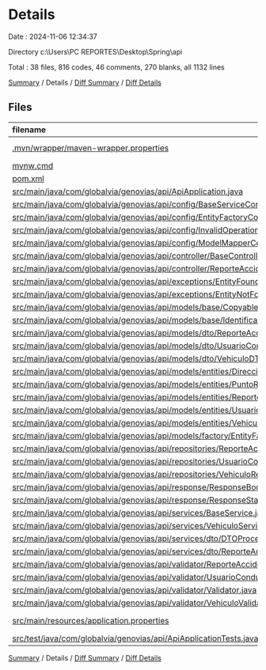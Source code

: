# Details

Date : 2024-11-06 12:34:37

Directory c:\\Users\\PC REPORTES\\Desktop\\Spring\\api

Total : 38 files,  816 codes, 46 comments, 270 blanks, all 1132 lines

[Summary](results.md) / Details / [Diff Summary](diff.md) / [Diff Details](diff-details.md)

## Files
| filename | language | code | comment | blank | total |
| :--- | :--- | ---: | ---: | ---: | ---: |
| [.mvn/wrapper/maven-wrapper.properties](/.mvn/wrapper/maven-wrapper.properties) | Java Properties | 3 | 16 | 1 | 20 |
| [mvnw.cmd](/mvnw.cmd) | Batch | 108 | 26 | 16 | 150 |
| [pom.xml](/pom.xml) | XML | 103 | 4 | 10 | 117 |
| [src/main/java/com/globalvia/genovias/api/ApiApplication.java](/src/main/java/com/globalvia/genovias/api/ApiApplication.java) | Java | 9 | 0 | 5 | 14 |
| [src/main/java/com/globalvia/genovias/api/config/BaseServiceConfig.java](/src/main/java/com/globalvia/genovias/api/config/BaseServiceConfig.java) | Java | 21 | 0 | 8 | 29 |
| [src/main/java/com/globalvia/genovias/api/config/EntityFactoryConfig.java](/src/main/java/com/globalvia/genovias/api/config/EntityFactoryConfig.java) | Java | 21 | 0 | 7 | 28 |
| [src/main/java/com/globalvia/genovias/api/config/InvalidOperationException.java](/src/main/java/com/globalvia/genovias/api/config/InvalidOperationException.java) | Java | 6 | 0 | 2 | 8 |
| [src/main/java/com/globalvia/genovias/api/config/ModelMapperConfig.java](/src/main/java/com/globalvia/genovias/api/config/ModelMapperConfig.java) | Java | 11 | 0 | 4 | 15 |
| [src/main/java/com/globalvia/genovias/api/controller/BaseController.java](/src/main/java/com/globalvia/genovias/api/controller/BaseController.java) | Java | 23 | 0 | 8 | 31 |
| [src/main/java/com/globalvia/genovias/api/controller/ReporteAccidenteController.java](/src/main/java/com/globalvia/genovias/api/controller/ReporteAccidenteController.java) | Java | 13 | 0 | 6 | 19 |
| [src/main/java/com/globalvia/genovias/api/exceptions/EntityFoundException.java](/src/main/java/com/globalvia/genovias/api/exceptions/EntityFoundException.java) | Java | 6 | 0 | 2 | 8 |
| [src/main/java/com/globalvia/genovias/api/exceptions/EntityNotFoundException.java](/src/main/java/com/globalvia/genovias/api/exceptions/EntityNotFoundException.java) | Java | 6 | 0 | 4 | 10 |
| [src/main/java/com/globalvia/genovias/api/models/base/Copyable.java](/src/main/java/com/globalvia/genovias/api/models/base/Copyable.java) | Java | 4 | 0 | 2 | 6 |
| [src/main/java/com/globalvia/genovias/api/models/base/Identificable.java](/src/main/java/com/globalvia/genovias/api/models/base/Identificable.java) | Java | 4 | 0 | 4 | 8 |
| [src/main/java/com/globalvia/genovias/api/models/dto/ReporteAccidenteDTO.java](/src/main/java/com/globalvia/genovias/api/models/dto/ReporteAccidenteDTO.java) | Java | 31 | 0 | 10 | 41 |
| [src/main/java/com/globalvia/genovias/api/models/dto/UsuarioConductorDTO.java](/src/main/java/com/globalvia/genovias/api/models/dto/UsuarioConductorDTO.java) | Java | 15 | 0 | 7 | 22 |
| [src/main/java/com/globalvia/genovias/api/models/dto/VehiculoDTO.java](/src/main/java/com/globalvia/genovias/api/models/dto/VehiculoDTO.java) | Java | 17 | 0 | 5 | 22 |
| [src/main/java/com/globalvia/genovias/api/models/entities/Direccion.java](/src/main/java/com/globalvia/genovias/api/models/entities/Direccion.java) | Java | 34 | 0 | 8 | 42 |
| [src/main/java/com/globalvia/genovias/api/models/entities/PuntoReferencia.java](/src/main/java/com/globalvia/genovias/api/models/entities/PuntoReferencia.java) | Java | 26 | 0 | 7 | 33 |
| [src/main/java/com/globalvia/genovias/api/models/entities/ReporteAccidente.java](/src/main/java/com/globalvia/genovias/api/models/entities/ReporteAccidente.java) | Java | 54 | 0 | 11 | 65 |
| [src/main/java/com/globalvia/genovias/api/models/entities/UsuarioConductor.java](/src/main/java/com/globalvia/genovias/api/models/entities/UsuarioConductor.java) | Java | 40 | 0 | 9 | 49 |
| [src/main/java/com/globalvia/genovias/api/models/entities/Vehiculo.java](/src/main/java/com/globalvia/genovias/api/models/entities/Vehiculo.java) | Java | 40 | 0 | 9 | 49 |
| [src/main/java/com/globalvia/genovias/api/models/factory/EntityFactory.java](/src/main/java/com/globalvia/genovias/api/models/factory/EntityFactory.java) | Java | 11 | 0 | 4 | 15 |
| [src/main/java/com/globalvia/genovias/api/repositories/ReporteAccidenteRepository.java](/src/main/java/com/globalvia/genovias/api/repositories/ReporteAccidenteRepository.java) | Java | 7 | 0 | 5 | 12 |
| [src/main/java/com/globalvia/genovias/api/repositories/UsuarioConductorRepository.java](/src/main/java/com/globalvia/genovias/api/repositories/UsuarioConductorRepository.java) | Java | 5 | 0 | 5 | 10 |
| [src/main/java/com/globalvia/genovias/api/repositories/VehiculoRepository.java](/src/main/java/com/globalvia/genovias/api/repositories/VehiculoRepository.java) | Java | 5 | 0 | 5 | 10 |
| [src/main/java/com/globalvia/genovias/api/response/ResponseBody.java](/src/main/java/com/globalvia/genovias/api/response/ResponseBody.java) | Java | 10 | 0 | 6 | 16 |
| [src/main/java/com/globalvia/genovias/api/response/ResponseStatus.java](/src/main/java/com/globalvia/genovias/api/response/ResponseStatus.java) | Java | 4 | 0 | 2 | 6 |
| [src/main/java/com/globalvia/genovias/api/services/BaseService.java](/src/main/java/com/globalvia/genovias/api/services/BaseService.java) | Java | 47 | 0 | 18 | 65 |
| [src/main/java/com/globalvia/genovias/api/services/VehiculoService.java](/src/main/java/com/globalvia/genovias/api/services/VehiculoService.java) | Java | 18 | 0 | 9 | 27 |
| [src/main/java/com/globalvia/genovias/api/services/dto/DTOProcessService.java](/src/main/java/com/globalvia/genovias/api/services/dto/DTOProcessService.java) | Java | 4 | 0 | 5 | 9 |
| [src/main/java/com/globalvia/genovias/api/services/dto/ReporteAccidenteDTOProcess.java](/src/main/java/com/globalvia/genovias/api/services/dto/ReporteAccidenteDTOProcess.java) | Java | 25 | 0 | 15 | 40 |
| [src/main/java/com/globalvia/genovias/api/validator/ReporteAccidenteValidator.java](/src/main/java/com/globalvia/genovias/api/validator/ReporteAccidenteValidator.java) | Java | 22 | 0 | 11 | 33 |
| [src/main/java/com/globalvia/genovias/api/validator/UsuarioConductorValidator.java](/src/main/java/com/globalvia/genovias/api/validator/UsuarioConductorValidator.java) | Java | 10 | 0 | 6 | 16 |
| [src/main/java/com/globalvia/genovias/api/validator/Validator.java](/src/main/java/com/globalvia/genovias/api/validator/Validator.java) | Java | 26 | 0 | 19 | 45 |
| [src/main/java/com/globalvia/genovias/api/validator/VehiculoValidator.java](/src/main/java/com/globalvia/genovias/api/validator/VehiculoValidator.java) | Java | 10 | 0 | 6 | 16 |
| [src/main/resources/application.properties](/src/main/resources/application.properties) | Java Properties | 8 | 0 | 4 | 12 |
| [src/test/java/com/globalvia/genovias/api/ApiApplicationTests.java](/src/test/java/com/globalvia/genovias/api/ApiApplicationTests.java) | Java | 9 | 0 | 5 | 14 |

[Summary](results.md) / Details / [Diff Summary](diff.md) / [Diff Details](diff-details.md)